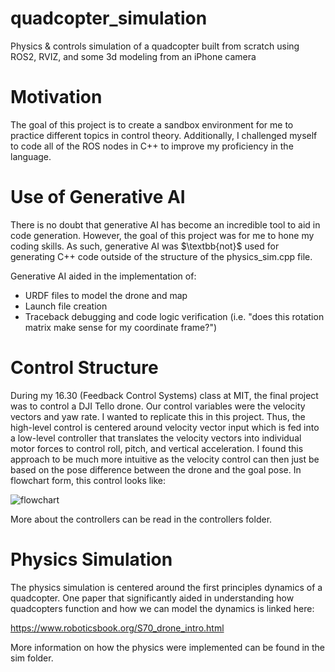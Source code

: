 # quadcopter_simulation
Physics &amp; controls simulation of a quadcopter built from scratch using ROS2, RVIZ, and some 3d modeling from an iPhone camera

# Motivation

The goal of this project is to create a sandbox environment for me to practice different topics in control theory. Additionally, I challenged myself to code all of the ROS nodes in C++ to improve my proficiency in the language.

# Use of Generative AI

There is no doubt that generative AI has become an incredible tool to aid in code generation. However, the goal of this project was for me to hone my coding skills. As such, generative AI was $\textbb{not}$ used for generating C++ code outside of the structure of the physics_sim.cpp file.

Generative AI aided in the implementation of:

- URDF files to model the drone and map
- Launch file creation
- Traceback debugging and code logic verification (i.e. "does this rotation matrix make sense for my coordinate frame?")

# Control Structure

During my 16.30 (Feedback Control Systems) class at MIT, the final project was to control a DJI Tello drone. Our control variables were the velocity vectors and yaw rate. I wanted to replicate this in this project. Thus, the high-level control is centered around velocity vector input which is fed into a low-level controller that translates the velocity vectors into individual motor forces to control roll, pitch, and vertical acceleration. I found this approach to be much more intuitive as the velocity control can then just be based on the pose difference between the drone and the goal pose. In flowchart form, this control looks like:

![flowchart](https://github.com/user-attachments/assets/72e4a0de-c771-4d85-a82d-be261a7b5fcf)

More about the controllers can be read in the controllers folder.

# Physics Simulation

The physics simulation is centered around the first principles dynamics of a quadcopter. One paper that significantly aided in understanding how quadcopters function and how we can model the dynamics is linked here:

https://www.roboticsbook.org/S70_drone_intro.html

More information on how the physics were implemented can be found in the sim folder.
